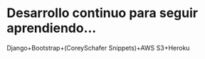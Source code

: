 # Desarrollo continuo para seguir aprendiendo... 
Django+Bootstrap+(CoreySchafer Snippets)+AWS S3+Heroku
